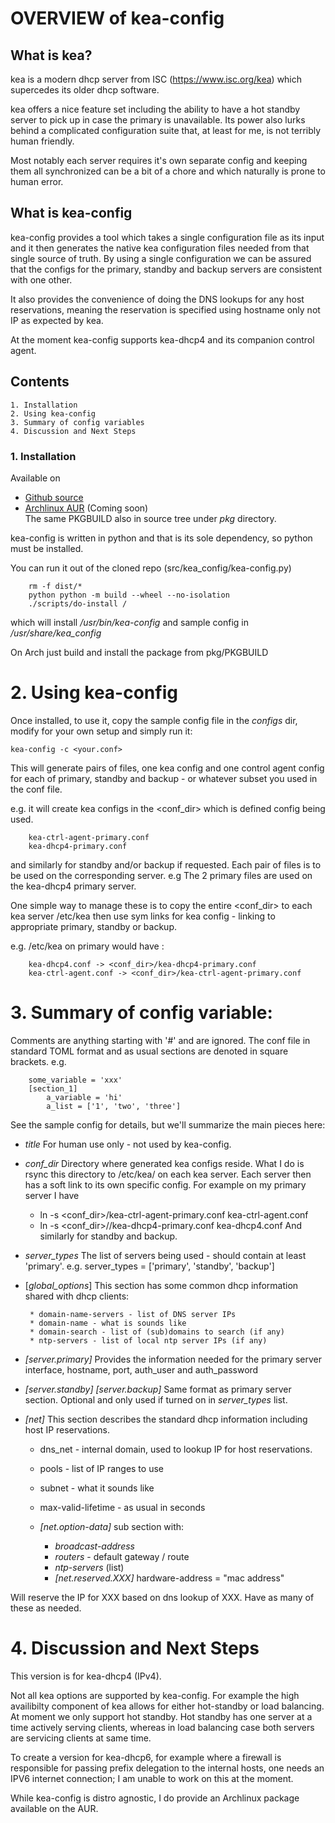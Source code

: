 
# OVERVIEW of kea-config

## What is kea?

kea is a modern dhcp server from ISC (<https://www.isc.org/kea>) which supercedes its older
dhcp software. 

kea offers a nice feature set including the ability to have a hot standby server to pick up 
in case the primary is unavailable.
Its power also lurks behind a complicated configuration suite that, at least for me, is not 
terribly human friendly. 

Most notably each server requires it's own separate config and keeping them all 
synchronized can be a bit of a chore and which naturally is prone to human error.

## What is kea-config

kea-config provides a tool which takes a single configuration file as its input and 
it then generates the native kea configuration files needed from that single source of truth. 
By using a single configuration we can be assured that
the configs for the primary, standby and backup servers are consistent with one other.

It also provides the convenience of doing the DNS lookups for any host reservations, meaning 
the reservation is specified using hostname only not IP as expected by kea.

At the moment kea-config supports kea-dhcp4 and its companion control agent.

## Contents

    1. Installation 
    2. Using kea-config
    3. Summary of config variables
    4. Discussion and Next Steps

### 1. Installation  

Available on
 - [Github source ](https://github.com/gene-git/kea-config)
 - [Archlinux AUR](https://aur.archlinux.org/packages/kea_config)  (Coming soon)     
   The same PKGBUILD also in source tree under *pkg* directory.

kea-config is written in python and that is its sole dependency, so python must be installed.

You can run it out of the cloned repo (src/kea_config/kea-config.py)

        rm -f dist/*
        python python -m build --wheel --no-isolation
        ./scripts/do-install /

which will install */usr/bin/kea-config* and sample config in */usr/share/kea_config*

On Arch just build and install the package from pkg/PKGBUILD

# 2. Using kea-config 

Once installed, to use it, copy the sample config file in the *configs* dir, modify 
for your own setup and simply run it:

    kea-config -c <your.conf>

This will generate pairs of files, one kea config and one control agent config for each
of primary, standby and backup - or whatever subset you used in the conf file. 
    
e.g. it will create kea configs in the <conf_dir> which is defined config being used.

        kea-ctrl-agent-primary.conf
        kea-dhcp4-primary.conf

and similarly for standby and/or backup if requested. Each pair of files is to be used
on the corresponding server. e.g The 2 primary files are used on the kea-dhcp4 primary server.

One simple way to manage these is to copy the entire <conf_dir> to each kea server /etc/kea
then use sym links for kea config - linking to appropriate primary, standby or backup.

e.g. /etc/kea on primary would have :

        kea-dhcp4.conf -> <conf_dir>/kea-dhcp4-primary.conf
        kea-ctrl-agent.conf -> <conf_dir>/kea-ctrl-agent-primary.conf


# 3.  Summary of config variable:

Comments are anything starting with '#' and are ignored.
The conf file in standard TOML format and as usual sections are denoted in square brackets.
e.g.

        some_variable = 'xxx'
        [section_1]
            a_variable = 'hi'
            a_list = ['1', 'two', 'three']

See the sample config for details, but we'll summarize the main pieces here:

 - *title*
   For human use only - not used by kea-config.

 - *conf_dir*
   Directory where generated kea configs reside. What I do is rsync this directory to
   /etc/kea/ on each kea server. Each server then has a soft link to its own specific config.
   For example on my primary server I have
     - ln -s <conf_dir>/kea-ctrl-agent-primary.conf kea-ctrl-agent.conf
     -  ln -s <conf_dir>//kea-dhcp4-primary.conf kea-dhcp4.conf
   And similarly for standby and backup. 

 - *server_types*
   The list of servers being used - should contain at least 'primary'. 
   e.g. server_types = ['primary',  'standby', 'backup']

 - [*global_options*]
   This section has some common dhcp information shared with dhcp clients:

        * domain-name-servers - list of DNS server IPs 
        * domain-name - what is sounds like
        * domain-search - list of (sub)domains to search (if any)
        * ntp-servers - list of local ntp server IPs (if any)

 - *[server.primary]* 
    Provides the information needed for the primary server
    interface, hostname, port, auth_user and auth_password

 - *[server.standby]* *[server.backup]*
   Same format as primary server section. Optional and only used if turned on in *server_types* list.

 - *[net]*
   This section describes the standard dhcp information including host IP reservations. 

     + dns_net  - internal domain, used to lookup IP for host reservations.
     + pools - list of IP ranges to use
     + subnet - what it sounds like
     + max-valid-lifetime - as usual in seconds 
     + *[net.option-data]*
       sub section with:
       + *broadcast-address*
       + *routers* - default gateway / route
       + *ntp-servers* (list)

        * *[net.reserved.XXX]*
          hardware-address = "mac address" 

Will reserve the IP for XXX based on dns lookup of XXX.
Have as many of these as needed.


# 4. Discussion and Next Steps

This version is for kea-dhcp4 (IPv4).

Not all kea options are supported by kea-config. For example the high availibilty component of kea
allows for either hot-standby or load balancing. At moment we only support hot standby. 
Hot standby has one server at a time actively serving clients, whereas in load balancing case
both servers are servicing clients at same time.

To create a version for kea-dhcp6, for example where a firewall is responsible for passing 
prefix delegation to the internal hosts, one needs an IPV6 internet connection; I am unable 
to work on this at the moment.

While kea-config is distro agnostic, I do provide an Archlinux package available on the AUR.

